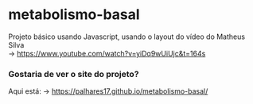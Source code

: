# metabolismo-basal

Projeto básico usando Javascript, usando o layout do vídeo do Matheus Silva<br> 
→ https://www.youtube.com/watch?v=yiDq9wUiUjc&t=164s 

### Gostaria de ver o site do projeto?
Aqui está:
→ https://palhares17.github.io/metabolismo-basal/


